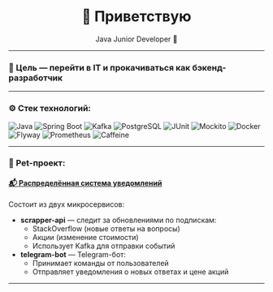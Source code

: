 <h1 align="center">👋 Приветствую </h1>

<p align="center">
  Java Junior Developer  🚀
</p>

---

###  🔭 Цель — перейти в IT и прокачиваться как бэкенд-разработчик

---

### ⚙️ Стек технологий:

![Java](https://img.shields.io/badge/Java-ED8B00?style=for-the-badge&logo=java&logoColor=white)
![Spring Boot](https://img.shields.io/badge/Spring_Boot-6DB33F?style=for-the-badge&logo=springboot&logoColor=white)
![Kafka](https://img.shields.io/badge/Kafka-231F20?style=for-the-badge&logo=apachekafka&logoColor=white)
![PostgreSQL](https://img.shields.io/badge/PostgreSQL-316192?style=for-the-badge&logo=postgresql&logoColor=white)
![JUnit](https://img.shields.io/badge/JUnit-25A162?style=for-the-badge&logo=tesla&logoColor=white)
![Mockito](https://img.shields.io/badge/Mockito-FFCA28?style=for-the-badge&logo=android&logoColor=white)
![Docker](https://img.shields.io/badge/Docker-2496ED?style=for-the-badge&logo=docker&logoColor=white)
![Flyway](https://img.shields.io/badge/Flyway-CC0000?style=for-the-badge&logo=flyway&logoColor=white)
![Prometheus](https://img.shields.io/badge/Prometheus-E6522C?style=for-the-badge&logo=prometheus&logoColor=white)
![Caffeine](https://img.shields.io/badge/Caffeine-7C4DFF?style=for-the-badge)



---

### 📌 Pet-проект:

#### [📬 Распределённая система уведомлений](https://github.com/IvanMorozov2000/project-bot-api/tree/master)

Состоит из двух микросервисов:
- **scrapper-api** — следит за обновлениями по подпискам:
  - StackOverflow (новые ответы на вопросы)
  - Акции (изменение стоимости)
  - Использует Kafka для отправки событий
- **telegram-bot** — Telegram-бот:
  - Принимает команды от пользователей
  - Отправляет уведомления о новых ответах и цене акций



---






